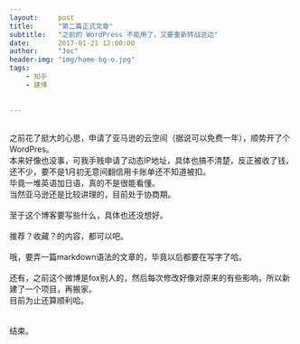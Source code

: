 ```yaml
---
layout:     post
title:      "第二篇正式文章"
subtitle:   "之前的 WordPress 不能用了，又要重新转战这边"
date:       2017-01-21 12:00:00
author:     "Joc"
header-img: "img/home-bg-o.jpg"
tags:
    - 知乎
    - 建博
   
    
---
```


<div>
<br>之前花了挺大的心思，申请了亚马逊的云空间（据说可以免费一年），顺势开了个 WordPres。
<br>本来好像也没事，可我手贱申请了动态IP地址，具体也搞不清楚，反正被收了钱，还不少，要不是1月初无意间翻信用卡账单还不知道被扣。
<br>毕竟一堆英语加日语，真的不是很能看懂。
<br>当然亚马逊还是比较讲理的，目前处于协商期。
<br>
<br>至于这个博客要写些什么，具体也还没想好。
<br>
<br>推荐？收藏？的内容，都可以吧。
<br>
<br>哦，要弄一篇markdown语法的文章的，毕竟以后都要在写字了哈。
<br>
<br>还有，之前这个微博是fox别人的，然后每次修改好像对原来的有些影响，所以新建了一个项目，再搬家。
<br>目前为止还算顺利哈。
<br>
<br>
<br>结束。

<div>

